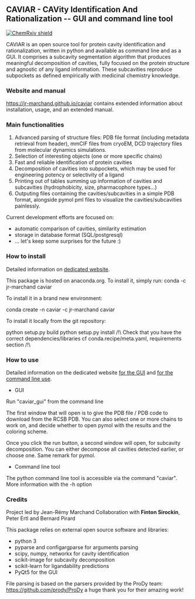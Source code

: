 <p align="center>
	<img src="https://github.com/jr-marchand/caviar/blob/master/docs/assets/toc.png" alt="CAVIAR banner" width="500"/>
</p>

## CAVIAR - CAVity Identification And Rationalization -- GUI and command line tool

[![ChemRxiv shield](https://img.shields.io/badge/ChemRxiv-10.26434%2Fchemrxiv.12806819-red)](https://doi.org/10.26434/chemrxiv.12806819)


CAVIAR is an open source tool for protein cavity identification and rationalization, written in python and available as command line and as a GUI. It comprises a subcavity segmentation algorithm that produces meaningful decomposition of cavities, fully focused on the protein structure and agnostic of any ligand information. These subcavities reproduce subpockets as defined empirically with medicinal chemistry knowledge.

### Website and manual

https://jr-marchand.github.io/caviar contains extended information about installation, usage, and an extended manual.   


### Main functionalities

1. Advanced parsing of structure files: PDB file format (including metadata retrieval from header), mmCIF files from cryoEM, DCD trajectory files from molecular dynamics simulations.
2. Selection of interesting objects (one or more specific chains)
3. Fast and reliable identification of protein cavities
4. Decomposition of cavities into subpockets, which may be used for engineering potency or selectivity of a ligand
5. Printing out of tables summing up information of cavities and subcavities (hydrophobicity, size, pharmacophore types...)
6. Outputing files containing the cavities/subcavities in a simple PDB format, alongside pymol pml files to visualize the cavities/subcavities painlessly.

Current development efforts are focused on:
 - automatic comparison of cavities, similarity estimation
 - storage in database format (SQL/postgresql)
 - ... let's keep some surprises for the future :)

### How to install

Detailed information on [dedicated website](https://jr-marchand.github.io/caviar/using-caviar/installation).

This package is hosted on anaconda.org. 
To install it, simply run:
conda -c jr-marchand caviar

To install it in a brand new environment:

conda create -n caviar -c jr-marchand caviar

To install it locally from the git repository:

python setup.py build
python setup.py install
/!\ Check that you have the correct dependencies/libraries
cf conda.recipe/meta.yaml, requirements section
/!\ 

### How to use

Detailed information on the dedicated website [for the GUI](https://jr-marchand.github.io/caviar/using-caviar/caviar-gui) and [for the command line use](https://jr-marchand.github.io/caviar/using-caviar/caviar-cmdline).

- GUI

Run "caviar_gui" from the command line 

The first window that will open is to give the PDB file / PDB code to download from the RCSB PDB. You can also select one or more chains to work on, and decide whether to open pymol with the results and the coloring scheme.

Once you click the run button, a second window will open, for subcavity decomposition. You can either decompose all cavities detected earlier, or choose one. Same remark for pymol.

- Command line tool

The python command line tool is accessible via the command "caviar". More information with the -h option

### Credits

Project led by Jean-Rémy Marchand
Collaboration with **Finton Sirockin**, Peter Ertl and Bernard Pirard


This package relies on external open source software and libraries:
* python 3 
* pyparse and configargparse for arguments parsing
* scipy, numpy, networkx for cavity identification
* scikit-image for subcavity decomposition
* scikit-learn for ligandability predictions
* PyQt5 for the GUI 

File parsing is based on the parsers provided by the ProDy team: https://github.com/prody/ProDy a huge thank you for their amazing work!